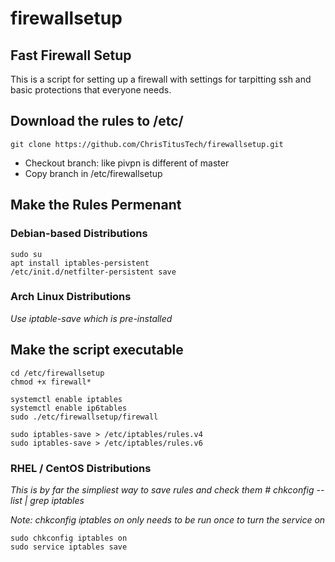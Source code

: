 # firewallsetup
## Fast Firewall Setup

This is a script for setting up a firewall with settings for tarpitting ssh and basic protections that everyone needs.

## Download the rules to /etc/
```
git clone https://github.com/ChrisTitusTech/firewallsetup.git
```

- Checkout branch: like pivpn is different of master
- Copy branch in /etc/firewallsetup
 
## Make the Rules Permenant
### Debian-based Distributions
```
sudo su
apt install iptables-persistent
/etc/init.d/netfilter-persistent save
```
### Arch Linux Distributions
*Use iptable-save which is pre-installed*

## Make the script executable
```
cd /etc/firewallsetup
chmod +x firewall*
```

```
systemctl enable iptables
systemctl enable ip6tables
sudo ./etc/firewallsetup/firewall
```

```
sudo iptables-save > /etc/iptables/rules.v4
sudo iptables-save > /etc/iptables/rules.v6
```


### RHEL / CentOS Distributions
*This is by far the simpliest way to save rules and check them # chkconfig --list | grep iptables*

*Note: chkconfig iptables on only needs to be run once to turn the service on*
```
sudo chkconfig iptables on
sudo service iptables save
```
